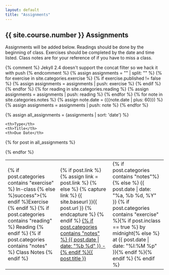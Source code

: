```yaml
---
layout: default
title: "Assignments"
---
```

 
## {{ site.course.number }} Assignments

Assignments will be added below.  Readings should be done by the beginning of class.  Exercises should 
be completed by the date and time listed.  Class notes are for your reference of if you have to miss a class.

{% comment %} Jekyll 2.4 doesn't support the concat filter so we hack it with push {% endcomment %}
{% assign assignments = "" | split: "" %}
{% for exercise in site.categories.exercise %}
{% if exercise.published != false %}
    {% assign assignments = assignments | push: exercise %}
{% endif %}
{% endfor %}
{% for reading in site.categories.reading %}
    {% assign assignments = assignments | push: reading %}
{% endfor %} 
{% for note in site.categories.notes %}
    {% assign note.date = ({{note.date | plus: 60}}) %}
    {% assign assignments = assignments | push: note %}
{% endfor %}

{% assign all_assignments = (assignments | sort: 'date') %}

<table>
 
    <th>Type</th>
    <th>Title</th>
    <th>Due Date</th>
 
{% for post in all_assignments  %}
    <tr>
        <td>
            {% if post.categories contains "exercise" %}
            <span class="label round {% if post.inclass == true %}warning">In-class {% else %}success">{% endif %}Exercise</span>
            {% endif %}
            {% if post.categories contains "reading" %}
            <span class="label round info">Reading</span>
            {% endif %}
            {% if post.categories contains "notes" %}
            <span class="label round">Class Notes</span>
            {% endif %}
        </td>
        <td>
            {% if post.link %}
                {% assign link = post.link %} 
            {% else %}
                {% capture link %}
                    {{ site.baseurl }}{{ post.url }}
                {% endcapture %}
            {% endif %}
            <a href="{{ link }}">{% if post.categories contains "notes" %} {{ post.date | date: "%b %d" }} - {% endif %}{{ post.title }} </a>
        </td>
        <td>
            {% if post.categories contains "notes"%}
            {% else %}
            <span>{{ post.date | date: "%a, %b %d, %Y" }} {% if post.categories contains "exercise" %}{% if post.inclass == true %} by midnight{% else %} at {{ post.date | date: "%I:%M %p" }}{% endif %}{% endif %}</span>
            {% endif %}
        </td>
    </tr>

{% endfor %}
</table>
